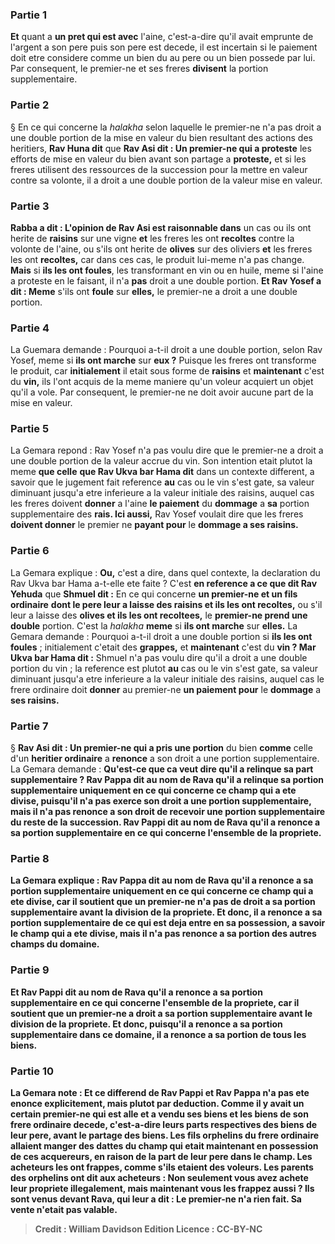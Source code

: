 
### Partie 1
<b>Et</b> quant a <b>un pret qui est avec</b> l'aine, c'est-a-dire qu'il avait emprunte de l'argent a son pere puis son pere est decede, il est incertain si le paiement doit etre considere comme un bien du au pere ou un bien possede par lui. Par consequent, le premier-ne et ses freres <b>divisent</b> la portion supplementaire.

### Partie 2
§ En ce qui concerne la <i>halakha</i> selon laquelle le premier-ne n'a pas droit a une double portion de la mise en valeur du bien resultant des actions des heritiers, <b>Rav Huna dit</b> que <b>Rav Asi dit : Un premier-ne qui a proteste</b> les efforts de mise en valeur du bien avant son partage a <b>proteste,</b> et si les freres utilisent des ressources de la succession pour la mettre en valeur contre sa volonte, il a droit a une double portion de la valeur mise en valeur.

### Partie 3
<b>Rabba a dit : L'opinion de Rav Asi est raisonnable dans</b> un cas ou ils ont herite de <b>raisins</b> sur une vigne <b>et</b> les freres les ont <b>recoltes</b> contre la volonte de l'aine, ou s'ils ont herite de <b>olives</b> sur des oliviers <b>et</b> les freres les ont <b>recoltes,</b> car dans ces cas, le produit lui-meme n'a pas change. <b>Mais</b> si <b>ils les ont foules</b>, les transformant en vin ou en huile, meme si l'aine a proteste en le faisant, il n'a <b>pas</b> droit a une double portion. <b>Et Rav Yosef a dit : Meme</b> s'ils ont <b>foule</b> sur <b>elles,</b> le premier-ne a droit a une double portion.

### Partie 4
La Guemara demande : Pourquoi a-t-il droit a une double portion, selon Rav Yosef, meme si <b>ils ont marche</b> sur <b>eux ?</b> Puisque les freres ont transforme le produit, car <b>initialement</b> il etait sous forme de <b>raisins</b> et <b>maintenant</b> c'est du <b>vin,</b> ils l'ont acquis de la meme maniere qu'un voleur acquiert un objet qu'il a vole. Par consequent, le premier-ne ne doit avoir aucune part de la mise en valeur.

### Partie 5
La Gemara repond : Rav Yosef n'a pas voulu dire que le premier-ne a droit a une double portion de la valeur accrue du vin. Son intention etait plutot la meme <b>que celle</b> <b>que Rav Ukva bar Hama dit</b> dans un contexte different, a savoir que le jugement fait reference <b>au</b> cas ou le vin s'est gate, sa valeur diminuant jusqu'a etre inferieure a la valeur initiale des raisins, auquel cas les freres doivent <b>donner</b> a l'aine <b>le paiement</b> du <b>dommage</b> a <b>sa</b> portion supplementaire des <b>rais. Ici aussi,</b> Rav Yosef voulait dire que les freres <b>doivent donner</b> le premier ne <b>payant pour</b> le <b>dommage a ses raisins.</b>

### Partie 6
La Gemara explique : <b>Ou,</b> c'est a dire, dans quel contexte, la declaration du Rav Ukva bar Hama a-t-elle ete faite ? </b> C'est <b>en reference a ce que dit Rav Yehuda</b> que <b>Shmuel dit :</b> En ce qui concerne <b>un premier-ne et un fils ordinaire</b> <b>dont le pere leur a laisse des raisins et ils les ont recoltes,</b> ou s'il leur a laisse des <b>olives et ils les ont recoltees,</b> le <b>premier-ne prend une double</b> portion. C'est la <i>halakha</i> <b>meme</b> si <b>ils ont marche</b> sur <b>elles.</b> La Gemara demande : Pourquoi a-t-il droit a une double portion si <b>ils les ont foules</b> ; initialement</b> c'etait des <b>grappes,</b> et <b>maintenant</b> c'est du <b>vin ? Mar Ukva bar Hama dit :</b> Shmuel n'a pas voulu dire qu'il a droit a une double portion du vin ; la reference est plutot <b>au</b> cas ou le vin s'est gate, sa valeur diminuant jusqu'a etre inferieure a la valeur initiale des raisins, auquel cas le frere ordinaire doit <b>donner</b> au premier-ne <b>un paiement pour</b> le <b>dommage</b> a <b>ses raisins.</b>

### Partie 7
§ <b>Rav Asi dit : Un premier-ne qui a pris une portion</b> du bien <b>comme</b> celle d'un <b>heritier ordinaire</b> a <b>renonce</b> a son droit a une portion supplementaire. La Gemara demande : <b>Qu'est-ce que ca veut dire qu'il a <b>relinque</b> sa part supplementaire ? <b>Rav Pappa dit au nom de Rava</b> qu'il a <b>relinque</b> sa portion supplementaire uniquement <b>en ce qui concerne ce champ</b> qui a ete divise, puisqu'il n'a pas exerce son droit a une portion supplementaire, mais il n'a pas renonce a son droit de recevoir une portion supplementaire du reste de la succession. <b>Rav Pappi dit au nom de Rava</b> qu'il a <b>renonce</b> a sa portion supplementaire <b>en ce qui concerne l'ensemble</b> de <b>la propriete.</b>

### Partie 8
La Gemara explique : <b>Rav Pappa dit au nom de Rava</b> qu'il a <b>renonce</b> a sa portion supplementaire uniquement <b>en ce qui concerne ce champ</b> qui a ete divise, car il <b>soutient</b> que <b>un premier-ne n'a pas</b> de droit a sa portion supplementaire <b>avant</b> la <b>division</b> de la propriete. <b>Et</b> donc, il <b>a renonce</b> a sa portion supplementaire de <b>ce qui est deja <b>entre en sa possession,</b> a savoir le champ qui a ete divise, mais il <b>n'a pas renonce</b> a sa portion des <b>autres</b> champs du domaine.

### Partie 9
<b>Et Rav Pappi dit au nom de Rava</b> qu'il a <b>renonce</b> a sa portion supplementaire <b>en ce qui concerne l'ensemble</b> de <b>la propriete,</b> car <b>il soutient</b> que <b>un premier-ne a</b> droit a sa portion supplementaire <b>avant</b> le <b>division</b> de la propriete. <b>Et</b> donc, <b>puisqu'il a <b>renonce</b> a sa portion supplementaire <b>dans ce</b> domaine, il <b>a renonce</b> a sa portion <b>de tous</b> les biens.

### Partie 10
La Gemara note : <b>Et ce</b> differend <b>de Rav Pappi et Rav Pappa n'a pas ete enonce explicitement, mais plutot par deduction. Comme</b> il y avait <b>un certain premier-ne qui est alle</b> et a <b>vendu ses biens et</b> les biens <b>de</b> son frere <b>ordinaire</b> decede, c'est-a-dire leurs parts respectives des biens de leur pere, avant le partage des biens. Les <b>fils orphelins</b> du frere <b>ordinaire</b> <b>allaient manger des dattes du</b> champ qui etait maintenant en possession de <b>ces acquereurs,</b> en raison de la part de leur pere dans le champ. Les acheteurs <b>les ont frappes,</b> comme s'ils etaient des voleurs. Les <b>parents</b> des orphelins <b>ont dit</b> aux acheteurs : <b>Non seulement vous avez achete leur propriete</b> illegalement, <b>mais maintenant vous les frappez aussi ? Ils sont venus devant Rava,</b> qui leur a <b>dit : </b> Le premier-ne <b>n'a rien fait.</b> Sa vente n'etait pas valable.

>Credit : William Davidson Edition
>Licence : CC-BY-NC